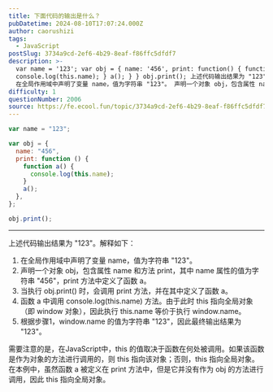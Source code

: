 ```yaml
---
title: 下面代码的输出是什么？
pubDatetime: 2024-08-10T17:07:24.000Z
author: caorushizi
tags:
  - JavaScript
postSlug: 3734a9cd-2ef6-4b29-8eaf-f86ffc5dfdf7
description: >-
  var name = '123'; var obj = { name: '456', print: function() { function a() {
  console.log(this.name); } a(); } } obj.print(); 上述代码输出结果为 "123"。解释如下：
  在全局作用域中声明了变量 name，值为字符串 "123"。 声明一个对象 obj，包含属性 name
difficulty: 1
questionNumber: 2006
source: https://fe.ecool.fun/topic/3734a9cd-2ef6-4b29-8eaf-f86ffc5dfdf7
---
```


```js
var name = "123";

var obj = {
  name: "456",
  print: function () {
    function a() {
      console.log(this.name);
    }
    a();
  },
};

obj.print();
```

---

上述代码输出结果为 "123"。解释如下：

1. 在全局作用域中声明了变量 name，值为字符串 "123"。
2. 声明一个对象 obj，包含属性 name 和方法 print，其中 name 属性的值为字符串 "456"，print 方法中定义了函数 a。
3. 当执行 obj.print() 时，会调用 print 方法，并在其中定义了函数 a。
4. 函数 a 中调用 console.log(this.name) 方法。由于此时 this 指向全局对象（即 window 对象），因此执行 this.name 等价于执行 window.name。
5. 根据步骤1，window.name 的值为字符串 "123"，因此最终输出结果为 "123"。

需要注意的是，在JavaScript中，this 的值取决于函数在何处被调用。如果该函数是作为对象的方法进行调用的，则 this 指向该对象；否则，this 指向全局对象。在本例中，虽然函数 a 被定义在 print 方法中，但是它并没有作为 obj 的方法进行调用，因此 this 指向全局对象。
